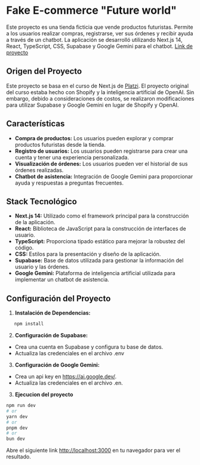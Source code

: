 # Fake E-commerce "Future world"

Este proyecto es una tienda ficticia que vende productos futuristas. Permite a los usuarios realizar compras, registrarse, ver sus órdenes y recibir ayuda a través de un chatbot. La aplicación se desarrolló utilizando Next.js 14, React, TypeScript, CSS, Supabase y Google Gemini para el chatbot.
[Link de proyecto](https://next-14-adxc.vercel.app)
## Origen del Proyecto

Este proyecto se basa en el curso de Next.js de [Platzi](https://platzi.com/). El proyecto original del curso estaba hecho con Shopify y la inteligencia artificial de OpenAI. Sin embargo, debido a consideraciones de costos, se realizaron modificaciones para utilizar Supabase y Google Gemini en lugar de Shopify y OpenAI.


## Características

- **Compra de productos:** Los usuarios pueden explorar y comprar productos futuristas desde la tienda.
- **Registro de usuarios:** Los usuarios pueden registrarse para crear una cuenta y tener una experiencia personalizada.
- **Visualización de órdenes:** Los usuarios pueden ver el historial de sus órdenes realizadas.
- **Chatbot de asistencia:** Integración de Google Gemini para proporcionar ayuda y respuestas a preguntas frecuentes.

## Stack Tecnológico

- **Next.js 14:** Utilizado como el framework principal para la construcción de la aplicación.
- **React:** Biblioteca de JavaScript para la construcción de interfaces de usuario.
- **TypeScript:** Proporciona tipado estático para mejorar la robustez del código.
- **CSS:** Estilos para la presentación y diseño de la aplicación.
- **Supabase:** Base de datos utilizada para gestionar la información del usuario y las órdenes.
- **Google Gemini:** Plataforma de inteligencia artificial utilizada para implementar un chatbot de asistencia.

## Configuración del Proyecto

1. **Instalación de Dependencias:**
```bash
   npm install
```

2. **Configuración de Supabase:**
- Crea una cuenta en Supabase y configura tu base de datos.
- Actualiza las credenciales en el archivo .env

3. **Configuración de Google Gemini:**
- Crea un api key en https://ai.google.dev/.
- Actualiza las credenciales en el archivo .en.

3. **Ejecucion del proyecto**

```bash
npm run dev
# or
yarn dev
# or
pnpm dev
# or
bun dev
```

Abre el siguiente link [http://localhost:3000](http://localhost:3000) en tu navegador para ver el resultado.
